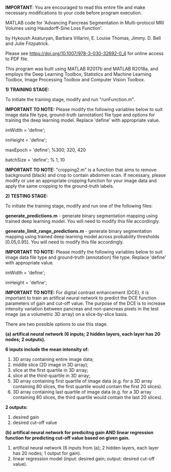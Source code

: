 **IMPORTANT**: You are encouraged to read this entire file and make necessary modifications to your code before program execution.

MATLAB code for 'Advancing Pancreas Segmentation in Multi-protocol MRI Volumes using Hausdorff-Sine Loss Function'.

by Hykoush Asaturyan, Barbara Villarini, E. Louise Thomas, Jimmy. D. Bell and Julie Fitzpatrick.

Please see https://doi.org/10.1007/978-3-030-32692-0_4 for online access to PDF file.

This program was built using MATLAB R2017b and MATLAB R2018a, and employs the Deep Learning Toolbox, Statistics and Machine Learning Toolbox, Image Processing Toolbox and Computer Vision Toolbox.

**1) TRAINING STAGE:**

To initiate the training stage, modify and run "runFunction.m".

**IMPORTANT TO NOTE:**  Please modify the following variables below to suit image data file type, ground-truth (annotation) file type and options for training the deep learning model. Replace 'define' with appropriate value.

imWidth = 'define';

imHeight = 'define';

maxEpoch = 'define';  %300, 320, 420

batchSize = 'define'; % 1, 10

**IMPORTANT TO NOTE:** "cropping2.m" is a function that aims to remove background (black) and crop to contain abdomen scan. If necessary, please modify or use an appropriate cropping function for your image data and apply the same cropping to the ground-truth labels.

**2) TESTING STAGE:**

To initiate the training stage, modify and run one of the following files:

**generate_predictions.m** -  generate binary segmentation mapping using trained deep learning model. You will need to modify this file accordingly.

**generate_limit_range_predictions.m** -  generate binary segmentation mapping using trained deep learning model across probability thresholds [0.05,0.95]. You will need to modify this file accordingly.

**IMPORTANT TO NOTE:** Please modify the following variables below to suit image data file type and ground-truth (annotation) file type. Replace 'define' with appropriate value.

imWidth = 'define';

imHeight = 'define';

**IMPORTANT TO NOTE:** For digital contrast enhancement (DCE), it is important to train an artifical neural network to predict the DCE function parameters of gain and cut-off value. The purpose of the DCE is to increase intensity variation between pancreas and non-pancreas pixels in the test image (as a volumetric 3D array) on a slice-by-slice basis.

There are two possible options to use this stage.

**(a) artifical neural network (6 inputs; 2 hidden layers, each layer has 20 nodes; 2 outputs).**

**6 inputs include the mean intensity of:**
1) 3D array containing entire image data;
2) middle slice (2D image in 3D array); 
3) slice at the first quartile in 3D array;
4) slice at the third-quartile in 3D array;
5) 3D array containing first quartile of image data (e.g. for a 3D array containing 80 slices, the first quartile would contain the first 20 slices).
6) 3D array containing last quartile of image data (e.g. for a 3D array containing 80 slices, the third quartile would contain the last 20 slices).

**2 outputs:**
1) desired gain
2) desired cut-off value

**(b) artifical neural network for predicitng gain AND  linear regression function for predicting cut-off value based on given gain.**

1) artifical neural network (6 inputs from (a); 2 hidden layers, each layer has 20 nodes; 1 output for gain).
2) linear regression model (input: desired gain; output: desired cut-off value).




